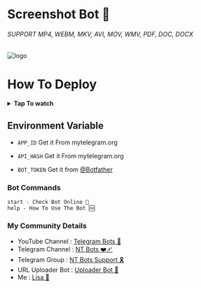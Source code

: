 # Screenshot Bot 📸

###### SUPPORT MP4, WEBM, MKV, AVI, MOV, WMV, PDF, DOC, DOCX


![logo](https://graph.org/file/386a64dd9b18930f2eaa9.jpg)


# How To Deploy

<b><details><summary>Tap To watch</summary>

### Heroku Video
<a href="https://github.com/LISA-KOREA"><img alt="how to create" src="https://img.shields.io/badge/-YouTube-red?style=for-the-badge&logo=youtube&logoColor=white"/></a> 

* Buildpack :- `https://buildpack-registry.s3.amazonaws.com/buildpacks/heroku-community/apt.tgz`
</b>
</details>



## Environment Variable

* `APP_ID` Get it From mytelegram.org

* `API_HASH` Get it From mytelegram.org

* `BOT_TOKEN` Get it from [@Botfather](https://t.me/botfather)


### Bot Commands 
```
start - Check Bot Online 🔔
help - How To Use The Bot 🆘
```

### My Community Details


- YouTube Channel : [Telegram Bots 🤖](https://youtube.com/@NTBOT?feature=shared)
- Telegram Channel : [NT Bots ❤️‍🩹](https://t.me/NT_BOT_CHANNEL)
- Telegram Group : [NT Bots Support 🎗️](https://t.me/NT_BOTS_SUPPORT)
- URL Uploader Bot : [Uploader Bot 🚀](https://t.me/UploadLinkToFileBot)
- Me : [Lisa 👑](https://t.me/LISA_FAN_LK)
